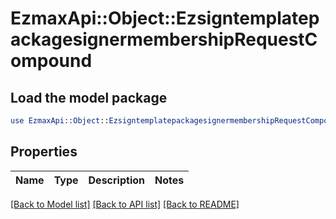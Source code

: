 # EzmaxApi::Object::EzsigntemplatepackagesignermembershipRequestCompound

## Load the model package
```perl
use EzmaxApi::Object::EzsigntemplatepackagesignermembershipRequestCompound;
```

## Properties
Name | Type | Description | Notes
------------ | ------------- | ------------- | -------------

[[Back to Model list]](../README.md#documentation-for-models) [[Back to API list]](../README.md#documentation-for-api-endpoints) [[Back to README]](../README.md)


